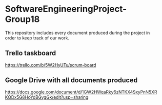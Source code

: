 # SoftwareEngineeringProject-Group18
This repository includes every document produced during the project in order to keep track of our work.
## Trello taskboard
  https://trello.com/b/5W2HyUTu/scrum-board
## Google Drive with all documents produced
  https://docs.google.com/document/d/1GW2HWqaRky6zNTKX4SxyPnN5XRKQDx5G8HoYdBGvgGk/edit?usp=sharing
